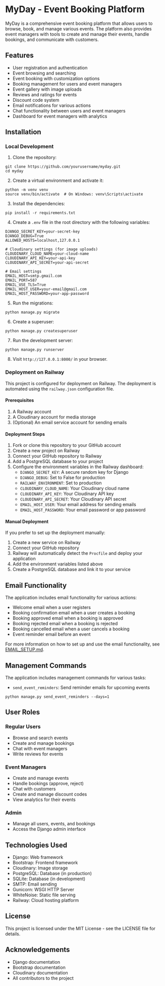 # MyDay - Event Booking Platform

MyDay is a comprehensive event booking platform that allows users to browse, book, and manage various events. The platform also provides event managers with tools to create and manage their events, handle bookings, and communicate with customers.

## Features

- User registration and authentication
- Event browsing and searching
- Event booking with customization options
- Booking management for users and event managers
- Event gallery with image uploads
- Reviews and ratings for events
- Discount code system
- Email notifications for various actions
- Chat functionality between users and event managers
- Dashboard for event managers with analytics

## Installation

### Local Development

1. Clone the repository:
```
git clone https://github.com/yourusername/myday.git
cd myday
```

2. Create a virtual environment and activate it:
```
python -m venv venv
source venv/bin/activate  # On Windows: venv\Scripts\activate
```

3. Install the dependencies:
```
pip install -r requirements.txt
```

4. Create a `.env` file in the root directory with the following variables:
```
DJANGO_SECRET_KEY=your-secret-key
DJANGO_DEBUG=True
ALLOWED_HOSTS=localhost,127.0.0.1

# Cloudinary settings (for image uploads)
CLOUDINARY_CLOUD_NAME=your-cloud-name
CLOUDINARY_API_KEY=your-api-key
CLOUDINARY_API_SECRET=your-api-secret

# Email settings
EMAIL_HOST=smtp.gmail.com
EMAIL_PORT=587
EMAIL_USE_TLS=True
EMAIL_HOST_USER=your-email@gmail.com
EMAIL_HOST_PASSWORD=your-app-password
```

5. Run the migrations:
```
python manage.py migrate
```

6. Create a superuser:
```
python manage.py createsuperuser
```

7. Run the development server:
```
python manage.py runserver
```

8. Visit `http://127.0.0.1:8000/` in your browser.

### Deployment on Railway

This project is configured for deployment on Railway. The deployment is automated using the `railway.json` configuration file.

#### Prerequisites

1. A Railway account
2. A Cloudinary account for media storage
3. (Optional) An email service account for sending emails

#### Deployment Steps

1. Fork or clone this repository to your GitHub account
2. Create a new project on Railway
3. Connect your GitHub repository to Railway
4. Add a PostgreSQL database to your project
5. Configure the environment variables in the Railway dashboard:
   - `DJANGO_SECRET_KEY`: A secure random key for Django
   - `DJANGO_DEBUG`: Set to False for production
   - `RAILWAY_ENVIRONMENT`: Set to production
   - `CLOUDINARY_CLOUD_NAME`: Your Cloudinary cloud name
   - `CLOUDINARY_API_KEY`: Your Cloudinary API key
   - `CLOUDINARY_API_SECRET`: Your Cloudinary API secret
   - `EMAIL_HOST_USER`: Your email address for sending emails
   - `EMAIL_HOST_PASSWORD`: Your email password or app password

#### Manual Deployment

If you prefer to set up the deployment manually:

1. Create a new service on Railway
2. Connect your GitHub repository
3. Railway will automatically detect the `Procfile` and deploy your application
4. Add the environment variables listed above
5. Create a PostgreSQL database and link it to your service

## Email Functionality

The application includes email functionality for various actions:

- Welcome email when a user registers
- Booking confirmation email when a user creates a booking
- Booking approved email when a booking is approved
- Booking rejected email when a booking is rejected
- Booking cancelled email when a user cancels a booking
- Event reminder email before an event

For more information on how to set up and use the email functionality, see [EMAIL_SETUP.md](EMAIL_SETUP.md).

## Management Commands

The application includes management commands for various tasks:

- `send_event_reminders`: Send reminder emails for upcoming events
```
python manage.py send_event_reminders --days=1
```

## User Roles

### Regular Users
- Browse and search events
- Create and manage bookings
- Chat with event managers
- Write reviews for events

### Event Managers
- Create and manage events
- Handle bookings (approve, reject)
- Chat with customers
- Create and manage discount codes
- View analytics for their events

### Admin
- Manage all users, events, and bookings
- Access the Django admin interface

## Technologies Used

- Django: Web framework
- Bootstrap: Frontend framework
- Cloudinary: Image storage
- PostgreSQL: Database (in production)
- SQLite: Database (in development)
- SMTP: Email sending
- Gunicorn: WSGI HTTP Server
- WhiteNoise: Static file serving
- Railway: Cloud hosting platform

## License

This project is licensed under the MIT License - see the LICENSE file for details.

## Acknowledgements

- Django documentation
- Bootstrap documentation
- Cloudinary documentation
- All contributors to the project
